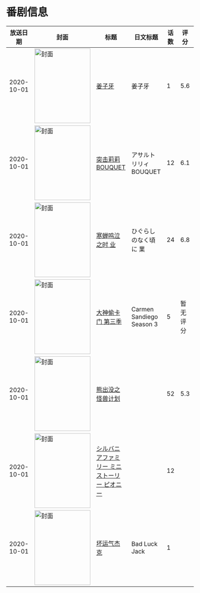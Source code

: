 # 番剧信息

|放送日期|封面|标题|日文标题|话数|评分|评分人数|
|---|---|---|---|---|---|---|
|2020-10-01|<img src="//lain.bgm.tv/pic/cover/c/43/2c/291286_qGcCX.jpg" alt="封面" style="width:150px;height:200px;object-fit:cover;">|[姜子牙](https://bangumi.tv/subject/291286)|姜子牙|1|5.6|1363人评分|
|2020-10-01|<img src="//lain.bgm.tv/pic/cover/c/61/f8/292712_pACzh.jpg" alt="封面" style="width:150px;height:200px;object-fit:cover;">|[突击莉莉 BOUQUET](https://bangumi.tv/subject/292712)|アサルトリリィ BOUQUET|12|6.1|2575人评分|
|2020-10-01|<img src="//lain.bgm.tv/pic/cover/c/1e/83/297969_Cn5jJ.jpg" alt="封面" style="width:150px;height:200px;object-fit:cover;">|[寒蝉鸣泣之时 业](https://bangumi.tv/subject/297969)|ひぐらしのなく頃に 業|24|6.8|2866人评分|
|2020-10-01|<img src="//lain.bgm.tv/pic/cover/c/bc/ad/324271_Vm8Vc.jpg" alt="封面" style="width:150px;height:200px;object-fit:cover;">|[大神偷卡门 第三季](https://bangumi.tv/subject/324271)|Carmen Sandiego Season 3|5|暂无评分|少于10人评分|
|2020-10-01|<img src="//lain.bgm.tv/pic/cover/c/5e/9b/394413_3SL4f.jpg" alt="封面" style="width:150px;height:200px;object-fit:cover;">|[熊出没之怪兽计划](https://bangumi.tv/subject/394413)||52|5.3|16人评分|
|2020-10-01|<img src="//lain.bgm.tv/pic/cover/c/4f/2d/407236_72IAu.jpg" alt="封面" style="width:150px;height:200px;object-fit:cover;">|[シルバニアファミリー ミニストーリー ピオニー](https://bangumi.tv/subject/407236)||12|||
|2020-10-01|<img src="//lain.bgm.tv/pic/cover/c/59/ed/430302_LW61q.jpg" alt="封面" style="width:150px;height:200px;object-fit:cover;">|[坏运气杰克](https://bangumi.tv/subject/430302)|Bad Luck Jack|1|||
